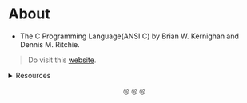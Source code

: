 # About

* The C Programming Language(ANSI C) by Brian W. Kernighan and Dennis M. Ritchie.

> Do visit this [website](https://c-faq.com/).

<details>
<summary>Resources</summary>
1. [Rotating bits](https://youtu.be/m_08FbT0_WY?si=-ufDpjDOhPn6_6k0).
<br>
</details>

<p align="center">
&#9678; &#9678; &#9678;
</p>
